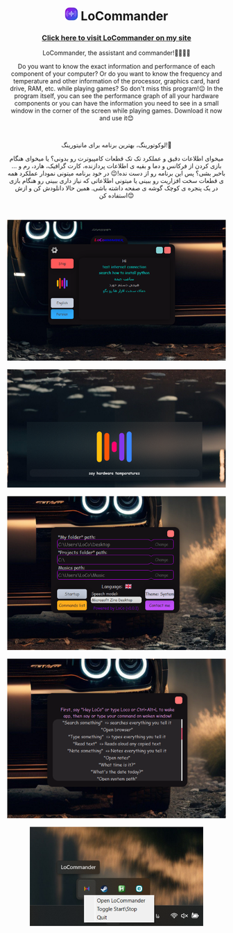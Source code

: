 <h1 align="center"> <img width="30" src="/images/icon.png" alt="LoCommander" /> LoCommander </h1>
<h3 align="center"> <a href="https://loco81.ir/skills/LoCommander"> Click here to visit LoCommander on my site </a> </h3>
<p align="center"> LoCommander, the assistant and commander!🫱🏻‍🫲🏻 </p>
<p align="center"> Do you want to know the exact information and performance of each component of your computer? Or do you want to know the frequency and temperature and other information of the processor, graphics card, hard drive, RAM, etc. while playing games? So don't miss this program!😉 In the program itself, you can see the performance graph of all your hardware components or you can have the information you need to see in a small window in the corner of the screen while playing games. Download it now and use it😊 </p>
<br>
<p align="center"> لوکوتورینگ، بهترین برنامه برای مانیتورینگ!🤩 </p>
<p align="center"> میخوای اطلاعات دقیق و عملکرد تک تک قطعات کامپیوترت رو بدونی؟ یا میخوای هنگام بازی کردن از فرکانس و دما و بقیه ی اطلاعات پردازنده، کارت گرافیک، هارد، رم و ... باخبر بشی؟ پس این برنامه رو از دست نده!😉 در خود برنامه میتونی نمودار عملکرد همه ی قطعات سخت افزاریت رو ببینی یا میتونی اطلاعاتی که نیاز داری ببینی رو هنگام بازی در یک پنجره ی کوچک گوشه ی صفحه داشته باشی. همین حالا دانلودش کن و ازش استفاده کن😊 </p>
<br>
<br>
<div align="center">
  <img width="700" src="/images/01.png" alt="LoCommander" />
</div>
<br>
<div align="center">
  <img width="700" src="/images/02.png" alt="LoCommander" />
</div>
<br>
<div align="center">
  <img width="700" src="/images/03.png" alt="LoCommander" />
</div>
<br>
<div align="center">
  <img width="700" src="/images/04.png" alt="LoCommander" />
</div>
<br>
<div align="center">
  <img width="400" src="/images/05.png" alt="LoCommander" />
</div>
